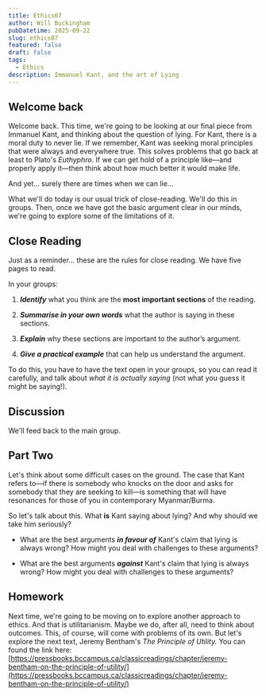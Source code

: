 ```yaml
---
title: Ethics07
author: Will Buckingham
pubDatetime: 2025-09-22
slug: ethics07
featured: false
draft: false
tags:
  - Ethics
description: Immanuel Kant, and the art of Lying
---
```

## Welcome back

Welcome back. This time, we're going to be looking at our final piece from Immanuel Kant, and thinking about the question of lying. For Kant, there is a moral duty to never lie. If we remember, Kant was seeking moral principles that were always and everywhere true. This solves problems that go back at least to Plato's _Euthyphro_. If we can get hold of a principle like—and properly apply it—then think about how much better it would make life.

And yet... surely there are times when we can lie...

What we'll do today is our usual trick of close-reading. We'll do this in groups. Then, once we have got the basic argument clear in our minds, we're going to explore some of the limitations of it.

## Close Reading

Just as a reminder... these are the rules for close reading. We have five pages to read.

In your groups:

1.  **_Identify_** what you think are the **most important sections** of the reading.
    
2.  **_Summarise in your own words_** what the author is saying in these sections.
    
3.  **_Explain_** why these sections are important to the author’s argument.
    
4.  **_Give a practical example_** that can help us understand the argument.
    

To do this, you have to have the text open in your groups, so you can read it carefully, and talk about _what it is actually saying_ (not what you guess it might be saying!).

## Discussion

We'll feed back to the main group.

## Part Two

Let's think about some difficult cases on the ground. The case that Kant refers to—if there is somebody who knocks on the door and asks for somebody that they are seeking to kill—is something that will have resonances for those of you in contemporary Myanmar/Burma.

So let's talk about this. What **is** Kant saying about lying? And why should we take him seriously?

*   What are the best arguments **_in favour of_** Kant's claim that lying is always wrong? How might you deal with challenges to these arguments?
    
*   What are the best arguments **_against_** Kant's claim that lying is always wrong? How might you deal with challenges to these arguments?
    

## Homework

Next time, we're going to be moving on to explore another approach to ethics. And that is utilitarianism. Maybe we do, after all, need to think about outcomes. This, of course, will come with problems of its own. But let's explore the next text, Jeremy Bentham's _The Principle of Utility._ You can found the link here: [https://pressbooks.bccampus.ca/classicreadings/chapter/jeremy-bentham-on-the-principle-of-utility/](https://pressbooks.bccampus.ca/classicreadings/chapter/jeremy-bentham-on-the-principle-of-utility/)